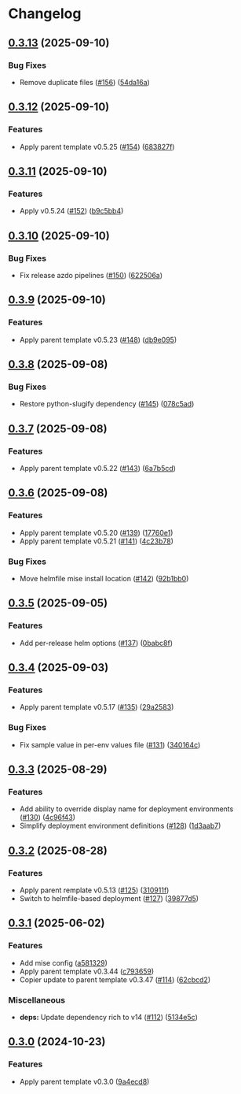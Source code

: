 # Changelog

## [0.3.13](https://github.com/natescherer/postmodern-helm-deploy-copiertemplate/compare/v0.3.12...v0.3.13) (2025-09-10)


### Bug Fixes

* Remove duplicate files ([#156](https://github.com/natescherer/postmodern-helm-deploy-copiertemplate/issues/156)) ([54da16a](https://github.com/natescherer/postmodern-helm-deploy-copiertemplate/commit/54da16a5c33c6e824111164c78286247c98591a6))

## [0.3.12](https://github.com/natescherer/postmodern-helm-deploy-copiertemplate/compare/v0.3.11...v0.3.12) (2025-09-10)


### Features

* Apply parent template v0.5.25 ([#154](https://github.com/natescherer/postmodern-helm-deploy-copiertemplate/issues/154)) ([683827f](https://github.com/natescherer/postmodern-helm-deploy-copiertemplate/commit/683827f6001660f870e71d0f0fc6374de4a88062))

## [0.3.11](https://github.com/natescherer/postmodern-helm-deploy-copiertemplate/compare/v0.3.10...v0.3.11) (2025-09-10)


### Features

* Apply v0.5.24 ([#152](https://github.com/natescherer/postmodern-helm-deploy-copiertemplate/issues/152)) ([b9c5bb4](https://github.com/natescherer/postmodern-helm-deploy-copiertemplate/commit/b9c5bb4d7ba725fcbc59836d3cd0cddb29a0b84c))

## [0.3.10](https://github.com/natescherer/postmodern-helm-deploy-copiertemplate/compare/v0.3.9...v0.3.10) (2025-09-10)


### Bug Fixes

* Fix release azdo pipelines ([#150](https://github.com/natescherer/postmodern-helm-deploy-copiertemplate/issues/150)) ([622506a](https://github.com/natescherer/postmodern-helm-deploy-copiertemplate/commit/622506aed483ace3c6aeeb63d4b3d680a9053c6e))

## [0.3.9](https://github.com/natescherer/postmodern-helm-deploy-copiertemplate/compare/v0.3.8...v0.3.9) (2025-09-10)


### Features

* Apply parent template v0.5.23 ([#148](https://github.com/natescherer/postmodern-helm-deploy-copiertemplate/issues/148)) ([db9e095](https://github.com/natescherer/postmodern-helm-deploy-copiertemplate/commit/db9e095af895e88d520d4c9ae4eb4505503d6ce5))

## [0.3.8](https://github.com/natescherer/postmodern-helm-deploy-copiertemplate/compare/v0.3.7...v0.3.8) (2025-09-08)


### Bug Fixes

* Restore python-slugify dependency ([#145](https://github.com/natescherer/postmodern-helm-deploy-copiertemplate/issues/145)) ([078c5ad](https://github.com/natescherer/postmodern-helm-deploy-copiertemplate/commit/078c5adb8d426952301ab2103ed39f24c5961878))

## [0.3.7](https://github.com/natescherer/postmodern-helm-deploy-copiertemplate/compare/v0.3.6...v0.3.7) (2025-09-08)


### Features

* Apply parent template v0.5.22 ([#143](https://github.com/natescherer/postmodern-helm-deploy-copiertemplate/issues/143)) ([6a7b5cd](https://github.com/natescherer/postmodern-helm-deploy-copiertemplate/commit/6a7b5cd8f8a756ace5f9b80ed038a5a427813ff2))

## [0.3.6](https://github.com/natescherer/postmodern-helm-deploy-copiertemplate/compare/v0.3.5...v0.3.6) (2025-09-08)


### Features

* Apply parent template v0.5.20 ([#139](https://github.com/natescherer/postmodern-helm-deploy-copiertemplate/issues/139)) ([17760e1](https://github.com/natescherer/postmodern-helm-deploy-copiertemplate/commit/17760e1490e3157692fa30cbfeb4b30c930a15d6))
* Apply parent template v0.5.21 ([#141](https://github.com/natescherer/postmodern-helm-deploy-copiertemplate/issues/141)) ([4c23b78](https://github.com/natescherer/postmodern-helm-deploy-copiertemplate/commit/4c23b7899f18cb0d11a0f5648f76cec3f883a653))


### Bug Fixes

* Move helmfile mise install location ([#142](https://github.com/natescherer/postmodern-helm-deploy-copiertemplate/issues/142)) ([92b1bb0](https://github.com/natescherer/postmodern-helm-deploy-copiertemplate/commit/92b1bb034cf3de369920753e23234607f2727c03))

## [0.3.5](https://github.com/natescherer/postmodern-helm-deploy-copiertemplate/compare/v0.3.4...v0.3.5) (2025-09-05)


### Features

* Add per-release helm options ([#137](https://github.com/natescherer/postmodern-helm-deploy-copiertemplate/issues/137)) ([0babc8f](https://github.com/natescherer/postmodern-helm-deploy-copiertemplate/commit/0babc8feed0d76812efb2db18b76a5326bc75c04))

## [0.3.4](https://github.com/natescherer/postmodern-helm-deploy-copiertemplate/compare/v0.3.3...v0.3.4) (2025-09-03)


### Features

* Apply parent template v0.5.17 ([#135](https://github.com/natescherer/postmodern-helm-deploy-copiertemplate/issues/135)) ([29a2583](https://github.com/natescherer/postmodern-helm-deploy-copiertemplate/commit/29a2583eeed14386766d3dfc073941bf4a2e5028))


### Bug Fixes

* Fix sample value in per-env values file ([#131](https://github.com/natescherer/postmodern-helm-deploy-copiertemplate/issues/131)) ([340164c](https://github.com/natescherer/postmodern-helm-deploy-copiertemplate/commit/340164cff3abe7c58f49faa000d3e52e910acab3))

## [0.3.3](https://github.com/natescherer/postmodern-helm-deploy-copiertemplate/compare/v0.3.2...v0.3.3) (2025-08-29)


### Features

* Add ability to override display name for deployment environments ([#130](https://github.com/natescherer/postmodern-helm-deploy-copiertemplate/issues/130)) ([4c96f43](https://github.com/natescherer/postmodern-helm-deploy-copiertemplate/commit/4c96f436a344f8b9bee20bb2c7f024be99536c0b))
* Simplify deployment environment definitions ([#128](https://github.com/natescherer/postmodern-helm-deploy-copiertemplate/issues/128)) ([1d3aab7](https://github.com/natescherer/postmodern-helm-deploy-copiertemplate/commit/1d3aab7808fd0ad33053f5b6e612ba16e98695a6))

## [0.3.2](https://github.com/natescherer/postmodern-helm-deploy-copiertemplate/compare/v0.3.1...v0.3.2) (2025-08-28)


### Features

* Apply parent remplate v0.5.13 ([#125](https://github.com/natescherer/postmodern-helm-deploy-copiertemplate/issues/125)) ([310911f](https://github.com/natescherer/postmodern-helm-deploy-copiertemplate/commit/310911fced971c93e82933fc1a8e3fb29343c575))
* Switch to helmfile-based deployment ([#127](https://github.com/natescherer/postmodern-helm-deploy-copiertemplate/issues/127)) ([39877d5](https://github.com/natescherer/postmodern-helm-deploy-copiertemplate/commit/39877d518c22df9efece456fee7db0b10adc8ce3))

## [0.3.1](https://github.com/natescherer/postmodern-helm-deploy-copiertemplate/compare/v0.3.0...v0.3.1) (2025-06-02)


### Features

* Add mise config ([a581329](https://github.com/natescherer/postmodern-helm-deploy-copiertemplate/commit/a5813292775c44776b04af10ece3153fcdaa747c))
* Apply parent template v0.3.44 ([c793659](https://github.com/natescherer/postmodern-helm-deploy-copiertemplate/commit/c793659ff2ddeb219be959fd56c293a3e079c34b))
* Copier update to parent template v0.3.47 ([#114](https://github.com/natescherer/postmodern-helm-deploy-copiertemplate/issues/114)) ([62cbcd2](https://github.com/natescherer/postmodern-helm-deploy-copiertemplate/commit/62cbcd24e06961b01679a9c093c2f7490dc26f25))


### Miscellaneous

* **deps:** Update dependency rich to v14 ([#112](https://github.com/natescherer/postmodern-helm-deploy-copiertemplate/issues/112)) ([5134e5c](https://github.com/natescherer/postmodern-helm-deploy-copiertemplate/commit/5134e5c31ea213568a3ec7fbdcfbe84187e7dfb6))

## [0.3.0](https://github.com/natescherer/postmodern-helm-deploy-copiertemplate/compare/v0.2.13...v0.3.0) (2024-10-23)


### Features

* Apply parent template v0.3.0 ([9a4ecd8](https://github.com/natescherer/postmodern-helm-deploy-copiertemplate/commit/9a4ecd8a3cfd742f5b11c7f769c10aed1d4c8d54))
